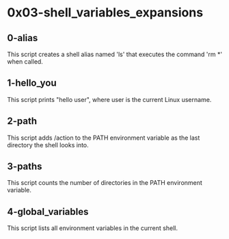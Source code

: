 # 0x03-shell_variables_expansions
## 0-alias
This script creates a shell alias named 'ls' that executes the command 'rm *' when called.

## 1-hello_you
This script prints "hello user", where user is the current Linux username.

## 2-path
This script adds /action to the PATH environment variable as the last directory the shell looks into.

## 3-paths
This script counts the number of directories in the PATH environment variable.

## 4-global_variables
This script lists all environment variables in the current shell.
